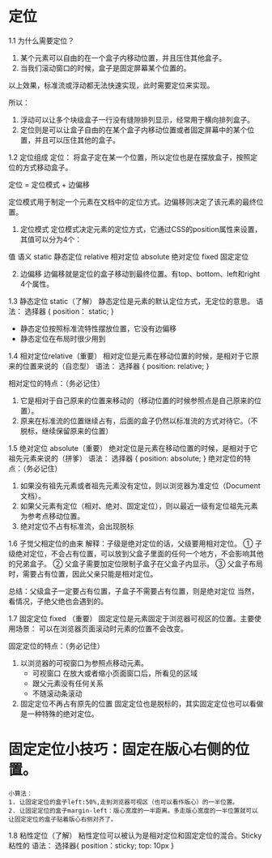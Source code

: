 #  定位
1.1  为什么需要定位？
1. 某个元素可以自由的在一个盒子内移动位置，并且压住其他盒子。
2. 当我们滚动窗口的时候，盒子是固定屏幕某个位置的。

以上效果，标准流或浮动都无法快速实现，此时需要定位来实现。

所以： 
1. 浮动可以让多个块级盒子一行没有缝隙排列显示，经常用于横向排列盒子。
2. 定位则是可以让盒子自由的在某个盒子内移动位置或者固定屏幕中的某个位置，并且可以压住其他的盒子。

1.2 定位组成
定位： 将盒子定在某一个位置，所以定位也是在摆放盒子，按照定位的方式移动盒子。

定位 = 定位模式 + 边偏移

定位模式用于制定一个元素在文档中的定位方式。边偏移则决定了该元素的最终位置。

1. 定位模式
定位模式决定元素的定位方式，它通过CSS的position属性来设置，其值可以分为4个：

 值              语义
 static          静态定位
 relative        相对定位
 absolute        绝对定位
 fixed           固定定位

2. 边偏移
边偏移就是定位的盒子移动到最终位置。有top、bottom、left和right 4个属性。


1.3 静态定位 static（了解）
  静态定位是元素的默认定位方式，无定位的意思。
  语法：
    选择器 {
        position： static;
    }
  - 静态定位按照标准流特性摆放位置，它没有边偏移
  - 静态定位在布局时很少用到

1.4 相对定位relative（重要）
  相对定位是元素在移动位置的时候，是相对于它原来的位置来说的（自恋型）
  语法：
  选择器 {
      position: relative;
  }

  相对定位的特点：（务必记住）
  1. 它是相对于自己原来的位置来移动的（移动位置的时候参照点是自己原来的位置）。
  2. 原来在标准流的位置继续占有，后面的盒子仍然以标准流的方式对待它。（不脱标，继续保留原来的位置）

1.5 绝对定位 absolute（重要）
  绝对定位是元素在移动位置的时候，是相对于它祖先元素来说的（拼爹）
    语法：
    选择器 {
        position: absolute;
    }
  绝对定位的特点：（务必记住）
  1. 如果没有祖先元素或者祖先元素没有定位，则以浏览器为准定位（Document文档）。
  2. 如果父元素有定位（相对、绝对、固定定位），则以最近一级有定位祖先元素为参考点移动位置。
  3. 绝对定位不占有标准流，会出现脱标


1.6 子觉父相定位的由来
解释：子级是绝对定位的话，父级要用相对定位。
① 子级绝对定位，不会占有位置，可以放到父盒子里面的任何一个地方，不会影响其他的兄弟盒子。
② 父盒子需要加定位限制子盒子在父盒子内显示。
③ 父盒子布局时，需要占有位置，因此父亲只能是相对定位。

总结：父级盒子一定要占有位置，子盒子不需要占有位置，则是绝对定位
当然，看情况，子绝父绝也会遇到的。

1.7 固定定位 fixed （重要）
固定定位是元素固定于浏览器可视区的位置。主要使用场景： 可以在浏览器页面滚动时元素的位置不会改变。

固定定位的特点：（务必记住）
1. 以浏览器的可视窗口为参照点移动元素。
    - 可视窗口
    在放大或者缩小页面窗口后，所看见的区域
    - 跟父元素没有任何关系
    - 不随滚动条滚动
2. 固定定位不再占有原先的位置
  固定定位也是脱标的，其实固定定位也可以看做是一种特殊的绝对定位。

# 固定定位小技巧：固定在版心右侧的位置。
    小算法：
    1. 让固定定位的盒子left:50%,走到浏览器可视区（也可以看作版心）的一半位置。
    2. 让固定定位的盒子margin-left：版心宽度的一半距离。多走版心宽度的一半位置就可以让固定定位的盒子贴着版心右侧对齐了。

1.8 粘性定位（了解）
粘性定位可以被认为是相对定位和固定定位的混合。Sticky 粘性的
语法：
选择器{
    position：sticky;
    top: 10px
}  
